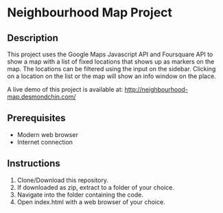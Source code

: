 # Neighbourhood Map Project
## Description
This project uses the Google Maps Javascript API and Foursquare API to show a 
map with a list of fixed locations that shows up as markers on the map. The 
locations can be filtered using the input on the sidebar. Clicking on a 
location on the list or the map will show an info window on the place.

A live demo of this project is available at: http://neighbourhood-map.desmondchin.com/

## Prerequisites
- Modern web browser
- Internet connection

## Instructions
1. Clone/Download this repository.
2. If downloaded as zip, extract to a folder of your choice.
3. Navigate into the folder containing the code.
4. Open index.html with a web browser of your choice.
